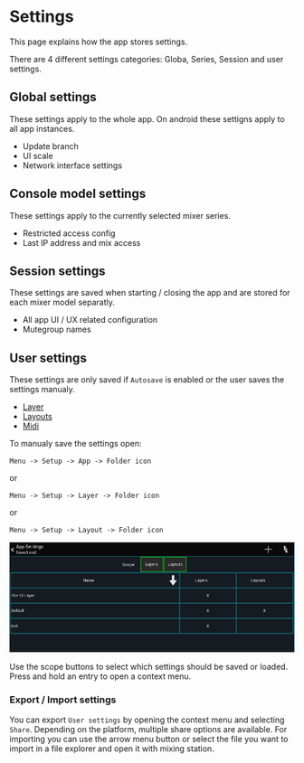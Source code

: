 # Settings
This page explains how the app stores settings.

There are 4 different settings categories: Globa, Series, Session and user settings.

## Global settings
These settings apply to the whole app. On android these settigns apply to all app instances.

- Update branch
- UI scale
- Network interface settings

## Console model settings
These settings apply to the currently selected mixer series.

- Restricted access config
- Last IP address and mix access


## Session settings
These settings are saved when starting / closing the app and are stored for each mixer model separatly.

- All app UI / UX related configuration
- Mutegroup names

## User settings
These settings are only saved if `Autosave` is enabled or the user saves the settings manualy.

- [Layer](../layers.md)
- [Layouts](../custom-layouts.md)
- [Midi](../usb-midi.md)

To manualy save the settings open:
```
Menu -> Setup -> App -> Folder icon
```
or
```
Menu -> Setup -> Layer -> Folder icon
```
or
```
Menu -> Setup -> Layout -> Folder icon
```

![Settings-Manager](../img/settings-manager.png)

Use the scope buttons to select which settings should be saved or loaded.
Press and hold an entry to open a context menu.

### Export / Import settings
You can export `User settings` by opening the context menu and selecting `Share`.
Depending on the platform, multiple share options are available.
For importing you can use the arrow menu button or select the file you want to import in a file explorer and open it with mixing station.
